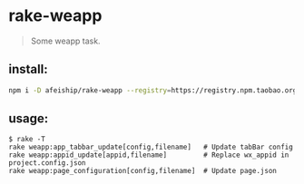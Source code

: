 # rake-weapp
> Some weapp task.

## install:
```bash
npm i -D afeiship/rake-weapp --registry=https://registry.npm.taobao.org
```

## usage:
~~~
$ rake -T
rake weapp:app_tabbar_update[config,filename]   # Update tabBar config
rake weapp:appid_update[appid,filename]         # Replace wx_appid in project.config.json
rake weapp:page_configuration[config,filename]  # Update page.json
~~~
